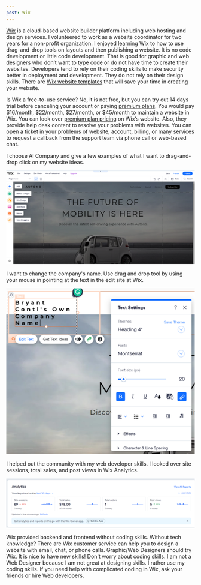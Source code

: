 ```yaml
---
post: Wix
---
```


<a href="https://www.wix.com/">Wix</a> is a cloud-based website builder platform including web hosting and design services. I volunteered to work as a website coordinator for two years for a non-profit organization. I enjoyed learning Wix to how to use drag-and-drop tools on layouts and then publishing a website. It is no code development or little code development. That is good for graphic and web designers who don’t want to type code or do not have time to create their websites. Developers tend to rely on their coding skills to make security better in deployment and development. They do not rely on their design skills. There are <a href="https://www.wix.com/website/templates">Wix website templates</a> that will save your time in creating your website. 

Is Wix a free-to-use service? No, it is not free, but you can try out 14 days trial before canceling your account or paying <a href="https://www.wix.com/upgrade/website">premium plans</a>. You would pay $16/month, $22/month, $27/month, or $45/month to maintain a website in Wix. You can look over <a href="https://www.wix.com/upgrade/website">premium plan pricing</a> on Wix’s website. Also, they provide help desk content to resolve your problems with websites. You can open a ticket in your problems of website, account, billing, or many services to request a callback from the support team via phone call or web-based chat. 

I choose AI Company and give a few examples of what I want to drag-and-drop click on my website ideas.

![](/assets/images/wix-template-ai-company.png)

I want to change the company's name. Use drag and drop tool by using your mouse in pointing at the text in the edit site at Wix.

![](/assets/images/drag-n-drop-click.png)

I helped out the community with my web developer skills. I looked over site sessions, total sales, and post views in Wix Analytics.

![](/assets/images/analytics.png)

Wix provided backend and frontend without coding skills. Without tech knowledge? There are Wix customer service can help you to design a website with email, chat, or phone calls. Graphic/Web Designers should try Wix. It is nice to have new skills! Don't worry about coding skills. I am not a Web Designer because I am not great at designing skills. I rather use my coding skills. If you need help with complicated coding in Wix, ask your friends or hire Web developers.

